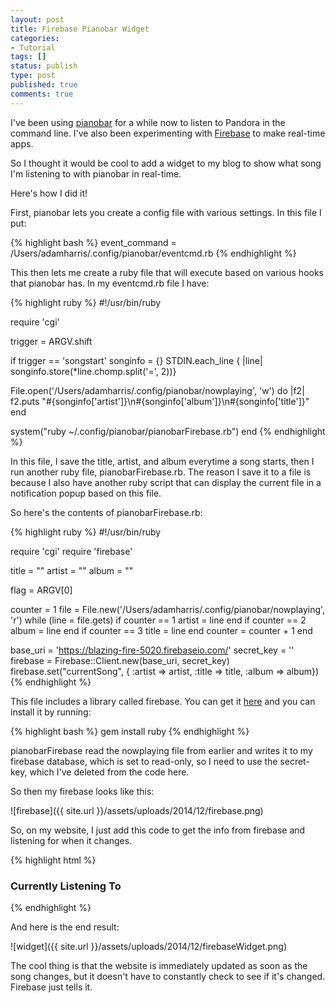 ```yaml
---
layout: post
title: Firebase Pianobar Widget
categories:
- Tutorial
tags: []
status: publish
type: post
published: true
comments: true
---
```


I've been using [pianobar](http://6xq.net/projects/pianobar/) for a while now to listen to Pandora in the command line. I've also been experimenting with [Firebase](https://www.firebase.com/) to make real-time apps.

So I thought it would be cool to add a widget to my blog to show what song I'm listening to with pianobar in real-time.

Here's how I did it!

First, pianobar lets you create a config file with various settings. In this file I put:

{% highlight bash %}
event_command = /Users/adamharris/.config/pianobar/eventcmd.rb
{% endhighlight %}

This then lets me create a ruby file that will execute based on various hooks that pianobar has. In my eventcmd.rb file I have:

{% highlight ruby %}
#!/usr/bin/ruby

require 'cgi'

trigger = ARGV.shift

if trigger == 'songstart'
  songinfo = {}
  STDIN.each_line { |line| songinfo.store(*line.chomp.split('=', 2))}

  File.open('/Users/adamharris/.config/pianobar/nowplaying', 'w') do |f2|
    f2.puts "#{songinfo['artist']}\n#{songinfo['album']}\n#{songinfo['title']}"
  end

  system("ruby ~/.config/pianobar/pianobarFirebase.rb")
end
{% endhighlight %}

In this file, I save the title, artist, and album everytime a song starts, then I run another ruby file, pianobarFirebase.rb. The reason I save it to a file is because I also have another ruby script that can display the current file in a notification popup based on this file.

So here's the contents of pianobarFirebase.rb:


{% highlight ruby %}
#!/usr/bin/ruby

require 'cgi'
require 'firebase'

title = ""
artist = ""
album = ""

flag = ARGV[0]

counter = 1
file = File.new('/Users/adamharris/.config/pianobar/nowplaying', 'r')
while (line = file.gets)
  if counter == 1
    artist = line
  end
  if counter == 2
    album = line
  end
  if counter == 3
    title = line
  end
  counter = counter + 1
end

base_uri = 'https://blazing-fire-5020.firebaseio.com/'
secret_key = ''
firebase = Firebase::Client.new(base_uri, secret_key)
firebase.set("currentSong", { :artist => artist, :title => title, :album => album})
{% endhighlight %}

This file includes a library called firebase. You can get it [here](https://github.com/oscardelben/firebase-ruby) and you can install it by running:

{% highlight bash %}
gem install ruby
{% endhighlight %}

pianobarFirebase read the nowplaying file from earlier and writes it to my firebase database, which is set to read-only, so I need to use the secret-key, which I've deleted from the code here.

So then my firebase looks like this:

![firebase]({{ site.url }}/assets/uploads/2014/12/firebase.png)

So, on my website, I just add this code to get the info from firebase and listening for when it changes.


{% highlight html %}
<div class="widget">
	<h3>Currently Listening To</h3>
	<div id="pianobar">
		<div id="pianobarSong"></div>
		<div id="pianobarArtist"></div>
		<div id="pianobarAlbum"></div>
	</div>
</div>
<script>
	var ref = new Firebase("https://blazing-fire-5020.firebaseio.com/currentSong");
	ref.on("value", function(snapshot) {
		$('#pianobarSong').text(snapshot.val().title);
		$('#pianobarArtist').text(snapshot.val().artist);
		$('#pianobarAlbum').text(snapshot.val().album);
	}, function (errorObject) {
		console.warn("The read from firebase failed: " + errorObject.code);
	});
</script>
{% endhighlight %}

And here is the end result:

![widget]({{ site.url }}/assets/uploads/2014/12/firebaseWidget.png)

The cool thing is that the website is immediately updated as soon as the song changes, but it doesn't have to constantly check to see if it's changed. Firebase just tells it.
